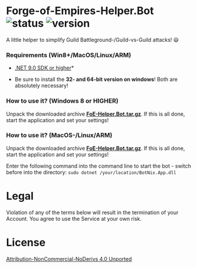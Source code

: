 # Forge-of-Empires-Helper.Bot ![status](https://badgen.net/badge/Status/Proof/green) ![version](https://badgen.net/badge/Version/2023.12.01/)

A little helper to simplify Guild Battleground-/Guild-vs-Guild attacks! :smiley:

### Requirements (Win8+/MacOS/Linux/ARM)

- [.NET 9.0 SDK or higher](https://dotnet.microsoft.com/download)*

* Be sure to install the **32- and 64-bit version on windows**! Both are absolutely necessary!

### How to use it? (Windows 8 or HIGHER)

Unpack the downloaded archive **[FoE-Helper.Bot.tar.gz](https://github.com/cfHxqA/Forge-of-Empires-Helper.Bot/raw/main/FoE-Helper.Bot.zip)**. If this is all done, start the application and set your settings!

### How to use it? (MacOS-/Linux/ARM)

Unpack the downloaded archive **[FoE-Helper.Bot.tar.gz](https://github.com/cfHxqA/Forge-of-Empires-Helper.Bot/raw/main/FoE-Helper.Bot.zip)**. If this is all done, start the application and set your settings!

Enter the following command into the command line to start the bot - switch before into the directory:
`sudo dotnet /your/location/BotNix.App.dll`

# Legal

Violation of any of the terms below will result in the termination of your Account. You agree to use the Service at your own risk.

# License

[Attribution-NonCommercial-NoDerivs 4.0 Unported](https://creativecommons.org/licenses/by-nc-nd/4.0/)